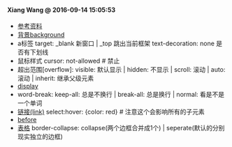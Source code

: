 #### Xiang Wang @ 2016-09-14 15:05:53

* [参考资料](https://www.douban.com/note/65562130/?type=like)
* [背景background](background背景.md)
* a标签
    target: _blank 新窗口 | _top 跳出当前框架
    text-decoration: none 是否有下划线
* 鼠标样式
    cursor: not-allowed  # 禁止
* 超出范围[overflow]:
    visible: 默认显示 | hidden: 不显示 | scroll: 滚动 | auto: 滚动 | inherit: 继承父级元素
* [display](./display.html)
* word-break:
    keep-all: 总是不换行 | break-all: 总是换行 | normal: 看是不是一个单词
* [链接(link)](./link.html)
    select:hover: {color: red}  # 注意这个会影响所有的子元素
* [before](./before伪类.html)
* [表格](./table.html)
    border-collapse: collapse(两个边框合并成1个) | seperate(默认的分别现实独立的边框)
